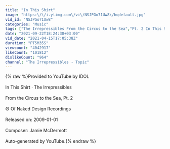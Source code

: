 ```yaml
---
title: "In This Shirt"
image: "https:\/\/i.ytimg.com\/vi\/NSJPGo71Uw8\/hqdefault.jpg"
vid_id: "NSJPGo71Uw8"
categories: "Music"
tags: ["The Irrepressibles From the Circus to the Sea","Pt. 2 In This Shirt"]
date: "2021-09-22T18:24:38+03:00"
vid_date: "2021-04-15T17:05:38Z"
duration: "PT5M35S"
viewcount: "4042917"
likeCount: "101812"
dislikeCount: "964"
channel: "The Irrepressibles - Topic"
---
```

{% raw %}Provided to YouTube by IDOL<br /><br />In This Shirt · The Irrepressibles<br /><br />From the Circus to the Sea, Pt. 2<br /><br />℗ Of Naked Design Recordings<br /><br />Released on: 2009-01-01<br /><br />Composer: Jamie McDermott<br /><br />Auto-generated by YouTube.{% endraw %}

